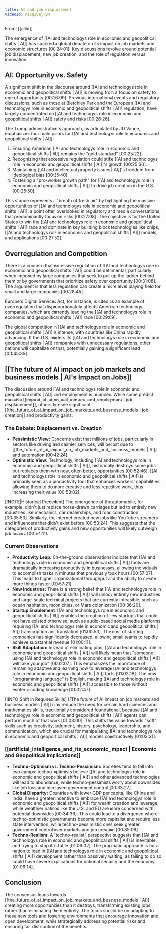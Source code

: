```yaml
---
title: AI and job displacement
videoId: AI5qI6ej-yM
---
```


From: [[allin]] <br/> 

The emergence of [[AI and technologys role in economic and geopolitical shifts | AI]] has sparked a global debate on its impact on job markets and economic structures <a class="yt-timestamp" data-t="00:24:01">[00:24:01]</a>. Key discussions revolve around potential job displacement, new job creation, and the role of regulation versus innovation.

## AI: Opportunity vs. Safety

A significant shift in the discourse around [[AI and technologys role in economic and geopolitical shifts | AI]] is moving from a focus on safety to one of opportunity <a class="yt-timestamp" data-t="00:26:09">[00:26:09]</a>. Previous international events and regulatory discussions, such as those at Bletchley Park and the European [[AI and technologys role in economic and geopolitical shifts | AI]] regulation, have largely concentrated on [[AI and technologys role in economic and geopolitical shifts | AI]] safety and risks <a class="yt-timestamp" data-t="00:26:26">[00:26:26]</a>.

The Trump administration's approach, as articulated by JD Vance, emphasizes four main points for [[AI and technologys role in economic and geopolitical shifts | AI]]:
1.  Ensuring American [[AI and technologys role in economic and geopolitical shifts | AI]] remains the "gold standard" <a class="yt-timestamp" data-t="00:25:22">[00:25:22]</a>.
2.  Recognizing that excessive regulation could stifle [[AI and technologys role in economic and geopolitical shifts | AI]]'s growth <a class="yt-timestamp" data-t="00:25:30">[00:25:30]</a>.
3.  Maintaining [[AI and intellectual property issues | AI]]'s freedom from ideological bias <a class="yt-timestamp" data-t="00:25:40">[00:25:40]</a>.
4.  Fostering a "pro-worker growth path" for [[AI and technologys role in economic and geopolitical shifts | AI]] to drive job creation in the U.S. <a class="yt-timestamp" data-t="00:25:50">[00:25:50]</a>.

This stance represents a "breath of fresh air" by highlighting the massive opportunities of [[AI and technologys role in economic and geopolitical shifts | AI]], a point often overlooked in regulatory and media conversations that predominantly focus on risks <a class="yt-timestamp" data-t="00:27:08">[00:27:08]</a>. The objective is for the United States to win the [[AI and technologys role in economic and geopolitical shifts | AI]] race and dominate in key building block technologies like chips, [[AI and technologys role in economic and geopolitical shifts | AI]] models, and applications <a class="yt-timestamp" data-t="00:27:52">[00:27:52]</a>.

## Overregulation and Competition

There is a concern that excessive regulation of [[AI and technologys role in economic and geopolitical shifts | AI]] could be detrimental, particularly when imposed by large companies that seek to pull up the ladder behind them or by governments that prioritize safety over opportunity <a class="yt-timestamp" data-t="00:31:08">[00:31:08]</a>. The argument is that less regulation can create a more level playing field for small and large companies <a class="yt-timestamp" data-t="00:28:45">[00:28:45]</a>.

Europe's Digital Services Act, for instance, is cited as an example of overregulation that disproportionately affects American technology companies, which are currently leading the [[AI and technologys role in economic and geopolitical shifts | AI]] race <a class="yt-timestamp" data-t="00:29:09">[00:29:09]</a>.

The global competition in [[AI and technologys role in economic and geopolitical shifts | AI]] is intense, with countries like China rapidly advancing. If the U.S. hinders its [[AI and technologys role in economic and geopolitical shifts | AI]] companies with unnecessary regulations, other nations will capitalize on that, potentially gaining a significant lead <a class="yt-timestamp" data-t="00:45:35">[00:45:35]</a>.

## [[The future of AI impact on job markets and business models | AI's Impact on Jobs]]

The discussion around [[AI and technologys role in economic and geopolitical shifts | AI]] and employment is nuanced. While some predict massive [[impact_of_ai_on_call_centers_and_employment | job displacement]], others foresee significant [[the_future_of_ai_impact_on_job_markets_and_business_models | job creation]] and productivity gains.

### The Debate: Displacement vs. Creation
*   **Pessimistic View:** Concerns exist that millions of jobs, particularly in sectors like driving and cashier services, will be lost due to [[the_future_of_ai_impact_on_job_markets_and_business_models | AI]] and automation <a class="yt-timestamp" data-t="00:42:24">[00:42:24]</a>.
*   **Optimistic View:** Technology, including [[AI and technologys role in economic and geopolitical shifts | AI]], historically destroys some jobs but replaces them with new, often better, opportunities <a class="yt-timestamp" data-t="00:52:46">[00:52:46]</a>. [[AI and technologys role in economic and geopolitical shifts | AI]] is primarily seen as a productivity tool that enhances workers' capabilities, allowing them to do more creative and less repetitive work, thus increasing their value <a class="yt-timestamp" data-t="00:53:02">[00:53:02]</a>.

[!NOTE|Historical Precedent]
The emergence of the automobile, for example, didn't just replace horse-drawn carriages but led to entirely new industries like mechanics, car dealerships, and road construction <a class="yt-timestamp" data-t="00:35:53">[00:35:53]</a>. Similarly, the internet created new jobs like YouTube streamers and influencers that didn't exist before <a class="yt-timestamp" data-t="00:53:24">[00:53:24]</a>. This suggests that the categories of productivity gains and new opportunities will likely outweigh job losses <a class="yt-timestamp" data-t="00:54:11">[00:54:11]</a>.

### Current Observations
*   **Productivity Leap:** On-the-ground observations indicate that [[AI and technologys role in economic and geopolitical shifts | AI]] tools are dramatically increasing productivity in businesses, allowing individuals to accomplish tasks in minutes that previously took hours <a class="yt-timestamp" data-t="00:57:07">[00:57:07]</a>. This leads to higher organizational throughput and the ability to create more things faster <a class="yt-timestamp" data-t="00:57:21">[00:57:21]</a>.
*   **New Industries:** There is a strong belief that [[AI and technologys role in economic and geopolitical shifts | AI]] will unlock entirely new industries and large-scale technical projects that are currently infeasible, such as ocean habitation, moon cities, or Mars colonization <a class="yt-timestamp" data-t="00:36:20">[00:36:20]</a>.
*   **Startup Enablement:** [[AI and technologys role in economic and geopolitical shifts | AI]] enables the creation of new startups that could not have existed otherwise, such as audio-based social media platforms requiring [[AI and technologys role in economic and geopolitical shifts | AI]] transcription and translation <a class="yt-timestamp" data-t="01:00:53">[01:00:53]</a>. The cost of starting companies has significantly decreased, allowing small teams to rapidly achieve substantial revenue <a class="yt-timestamp" data-t="01:00:11">[01:00:11]</a>.
*   **Skill Adaptation:** Instead of eliminating jobs, [[AI and technologys role in economic and geopolitical shifts | AI]] will likely mean that "someone using [[AI and technologys role in economic and geopolitical shifts | AI]] will take your job" <a class="yt-timestamp" data-t="01:02:07">[01:02:07]</a>. This emphasizes the importance of remaining adaptive and learning how to leverage [[AI and technologys role in economic and geopolitical shifts | AI]] tools <a class="yt-timestamp" data-t="01:02:18">[01:02:18]</a>. The new "programming language" is English, making [[AI and technologys role in economic and geopolitical shifts | AI]] accessible to those without esoteric coding knowledge <a class="yt-timestamp" data-t="01:02:47">[01:02:47]</a>.

[!INFO|Shift in Required Skills]
[[The future of AI impact on job markets and business models | AI]] may reduce the need for certain hard sciences and mathematics skills, traditionally considered foundational, because [[AI and technologys role in economic and geopolitical shifts | AI]] agents can perform much of that work <a class="yt-timestamp" data-t="01:03:00">[01:03:00]</a>. This shifts the value towards "soft" skills such as creativity, judgment, history, psychology, leadership, and communication, which are crucial for manipulating [[AI and technologys role in economic and geopolitical shifts | AI]] models constructively <a class="yt-timestamp" data-t="01:03:31">[01:03:31]</a>.

### [[artificial_intelligence_and_its_economic_impact | Economic and Geopolitical Implications]]
*   **Techno-Optimism vs. Techno-Pessimism:** Societies tend to fall into two camps: techno-optimists believe [[AI and technologys role in economic and geopolitical shifts | AI]] and other advanced technologies will lead to abundance, while techno-pessimists worry about downsides like job loss and increased government control <a class="yt-timestamp" data-t="00:33:27">[00:33:27]</a>.
*   **Global Disparity:** Countries with lower GDP per capita, like China and India, have a greater incentive to embrace [[AI and technologys role in economic and geopolitical shifts | AI]] for wealth creation and leverage, while wealthier nations like the U.S. and EU are more concerned with potential downsides <a class="yt-timestamp" data-t="00:34:36">[00:34:36]</a>. This could lead to a divergence where techno-optimistic governments become more capitalist and require less state intervention, while techno-pessimistic ones seek greater government control over markets and job creation <a class="yt-timestamp" data-t="00:35:06">[00:35:06]</a>.
*   **Techno-Realism:** A "techno-realist" perspective suggests that [[AI and technologys role in economic and geopolitical shifts | AI]] is inevitable, and trying to stop it is futile <a class="yt-timestamp" data-t="01:06:02">[01:06:02]</a>. The pragmatic approach is for a nation to lead in [[AI and technologys role in economic and geopolitical shifts | AI]] development rather than passively waiting, as failing to do so could have severe implications for national security and the economy <a class="yt-timestamp" data-t="01:06:14">[01:06:14]</a>.

## Conclusion

The consensus leans towards [[the_future_of_ai_impact_on_job_markets_and_business_models | AI]] creating more opportunities than it destroys, transforming existing jobs rather than eliminating them entirely. The focus should be on adapting to these new tools and fostering environments that encourage innovation and open development, while strategically addressing potential risks and ensuring fair distribution of the benefits.